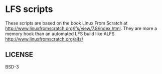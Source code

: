 # LFS scripts

These scripts are based on the book Linux From Scratch at
http://www.linuxfromscratch.org/lfs/view/7.8/index.html.
They are more a memory hook than an automated LFS build like ALFS
http://www.linuxfromscratch.org/alfs/

## LICENSE

BSD-3
